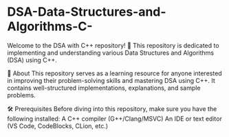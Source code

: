 # DSA-Data-Structures-and-Algorithms-C-
Welcome to the DSA with C++ repository! 🚀 This repository is dedicated to implementing and understanding various Data Structures and Algorithms (DSA) using C++.

📌 About
This repository serves as a learning resource for anyone interested in improving their problem-solving skills and mastering DSA using C++. It contains well-structured implementations, explanations, and sample problems.

🛠 Prerequisites
Before diving into this repository, make sure you have the following installed:
A C++ compiler (G++/Clang/MSVC)
An IDE or text editor (VS Code, CodeBlocks, CLion, etc.)
